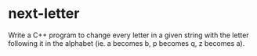 # next-letter
Write a C++ program to change every letter in a given  string with the letter following it in the alphabet (ie. a  becomes b, p becomes q, z becomes a).
